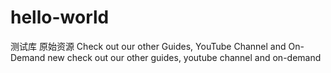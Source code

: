 # hello-world
测试库
原始资源
Check out our other Guides, YouTube Channel and On-Demand
new check out our other guides, youtube channel and on-demand
